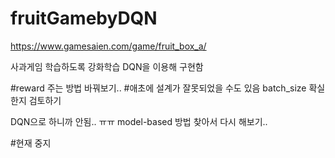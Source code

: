 # fruitGamebyDQN


https://www.gamesaien.com/game/fruit_box_a/

사과게임 학습하도록 강화학습 DQN을 이용해 구현함


#reward 주는 방법 바꿔보기..
#애초에 설계가 잘못되었을 수도 있음 batch_size 확실한지 검토하기

DQN으로 하니까 안됨.. ㅠㅠ 
model-based 방법 찾아서 다시 해보기.. 

#현재 중지 
